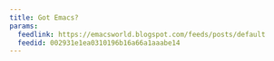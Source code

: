 ```yaml
---
title: Got Emacs?
params:
  feedlink: https://emacsworld.blogspot.com/feeds/posts/default
  feedid: 002931e1ea0310196b16a66a1aaabe14
---
```

